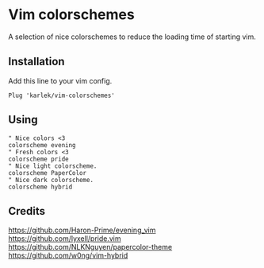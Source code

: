 Vim colorschemes
================

A selection of nice colorschemes to reduce the loading time of starting vim.

Installation
------------

Add this line to your vim config.
```vim
Plug 'karlek/vim-colorschemes'
```

    
Using
-----

```vim
" Nice colors <3
colorscheme evening
" Fresh colors <3
colorscheme pride
" Nice light colorscheme.
colorscheme PaperColor 
" Nice dark colorscheme.
colorscheme hybrid
```

## Credits

https://github.com/Haron-Prime/evening_vim
https://github.com/lyxell/pride.vim
https://github.com/NLKNguyen/papercolor-theme
https://github.com/w0ng/vim-hybrid

